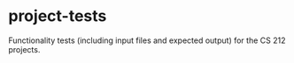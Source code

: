 # project-tests
Functionality tests (including input files and expected output) for the CS 212 projects.
